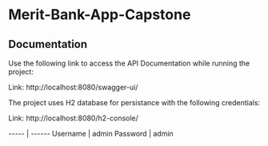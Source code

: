# Merit-Bank-App-Capstone

## Documentation

Use the following link to access the API Documentation while running the project: 

Link: http://localhost:8080/swagger-ui/

The project uses H2 database for persistance with the following credentials: 

Link: http://localhost:8080/h2-console/

----- | ------
Username | admin
Password | admin

